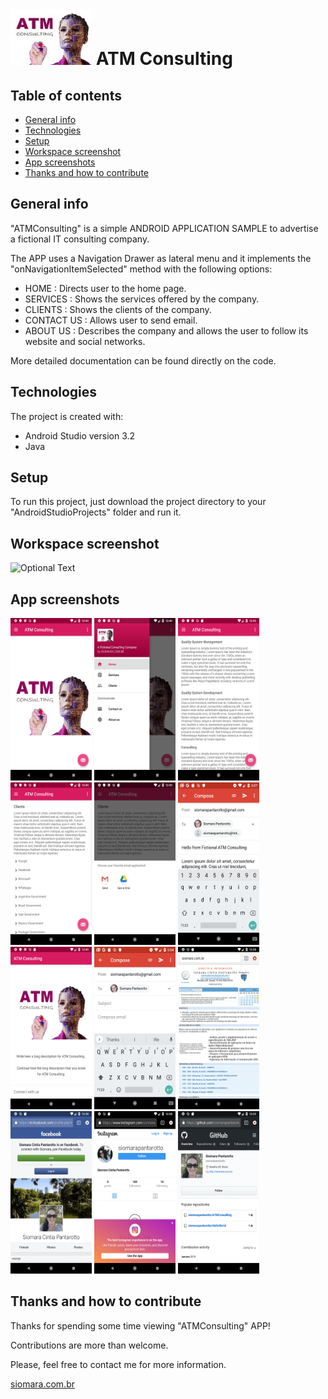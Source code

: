 # <kbd><img src="https://github.com/siomarapantarotto/ATMConsulting/blob/master/app/src/main/res/drawable/profile.jpg" width="130" height="90"/></kbd>  ATM Consulting


## Table of contents
* [General info](#general-info)
* [Technologies](#technologies)
* [Setup](#setup)
* [Workspace screenshot](#workspace-screenshot)
* [App screenshots](#app-screenshots)
* [Thanks and how to contribute](#thanks-and-how-to-contribute)


## General info
"ATMConsulting" is a simple ANDROID APPLICATION SAMPLE to advertise a fictional IT consulting company.

The APP uses a Navigation Drawer as lateral menu and it implements the "onNavigationItemSelected" method with the following options:

* HOME          : Directs user to the home page.
* SERVICES      : Shows the services offered by the company.
* CLIENTS       : Shows the clients of the company.
* CONTACT US    : Allows user to send email.
* ABOUT US      : Describes the company and allows the user to follow its website and social networks.

More detailed documentation can be found directly on the code.


## Technologies
The project is created with:
* Android Studio version 3.2
* Java


## Setup
To run this project, just download the project directory to your "AndroidStudioProjects" folder and run it.


## Workspace screenshot
![Optional Text]("https://github.com/siomarapantarotto/readme-screenshots/blob/master/ATMConsulting/atmconsulting_workspace.png")


## App screenshots
<kbd><img src="https://github.com/siomarapantarotto/readme-screenshots/blob/master/ATMConsulting/atm1_home.png"          width="130" height="260"></kbd> <kbd><img src="https://github.com/siomarapantarotto/readme-screenshots/blob/master/ATMConsulting/atm2_navigation.png" width="130" height="260"></kbd>
<kbd><img src="https://github.com/siomarapantarotto/readme-screenshots/blob/master/ATMConsulting/atm3_services.png"      width="130" height="260"></kbd>
<kbd><img src="https://github.com/siomarapantarotto/readme-screenshots/blob/master/ATMConsulting/atm4_clients.png"       width="130" height="260"></kbd>
<kbd><img src="https://github.com/siomarapantarotto/readme-screenshots/blob/master/ATMConsulting/atm5_1_contactus.png"   width="130" height="260"></kbd>
<kbd><img src="https://github.com/siomarapantarotto/readme-screenshots/blob/master/ATMConsulting/atm5_2_presetemail.png" width="130" height="260"></kbd>
<kbd><img src="https://github.com/siomarapantarotto/readme-screenshots/blob/master/ATMConsulting/atm6_1_aboutus.png"     width="130" height="260"></kbd>
<kbd><img src="https://github.com/siomarapantarotto/readme-screenshots/blob/master/ATMConsulting/atm6_2_blankemail.png"  width="130" height="260"></kbd>
<kbd><img src="https://github.com/siomarapantarotto/readme-screenshots/blob/master/ATMConsulting/atm6_3_website.png"     width="130" height="260"></kbd>
<kbd><img src="https://github.com/siomarapantarotto/readme-screenshots/blob/master/ATMConsulting/atm6_4_facebook.png"    width="130" height="260"></kbd>
<kbd><img src="https://github.com/siomarapantarotto/readme-screenshots/blob/master/ATMConsulting/atm6_5_instagram.png"   width="130" height="260"></kbd>
<kbd><img src="https://github.com/siomarapantarotto/readme-screenshots/blob/master/ATMConsulting/atm6_6_github.png"      width="130" height="260"></kbd>


## Thanks and how to contribute
Thanks for spending some time viewing "ATMConsulting" APP!

Contributions are more than welcome.

Please, feel free to contact me for more information.

[siomara.com.br](http://www.siomara.com.br)